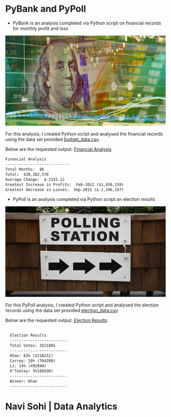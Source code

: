 # PyBank and PyPoll

* PyBank is an analysis completed via Python script on financial records for monthly profit and loss


![Revenue](Images/revenue-per-lead.png)


For this analysis, I created Python script and analysed the financial records using the data set provided [budget_data.csv](PyBank/Resources/budget_data.csv).  

Below are the requested output:
[Financial Analysis](https://github.com/PlainJane20/Python-Challenge/blob/main/Analysis/budget_data.txt)

```text
Financial Analysis
----------------------------
Total Months:  86
Total:  $38,382,578
Average Change:  $-2315.12
Greatest Increase in Profits:  Feb-2012 ($1,926,159)
Greatest Decrease in Losses:  Sep-2013 ($-2,196,167)
```

* PyPoll is an analysis completed via Python script on election results


![Vote_Counting](Images/Vote_counting.png)

For this PyPoll analysis, I created Python script and analysed the election records using the data set provided [election_data.csv](PyPoll/Resources/election_data.csv). 

Below are the requested output:
[Election Results](https://github.com/PlainJane20/Python-Challenge/blob/main/Analysis/output_election.txt)

```text
  
  Election Results
  -------------------------
  Total Votes: 3521001
  -------------------------
  Khan: 63% (2218231)
  Correy: 20% (704200)
  Li: 14% (492940)
  O'Tooley: 3%105630)
  -------------------------
  Winner: Khan
  -------------------------
  ```
  # Navi Sohi | Data Analytics
